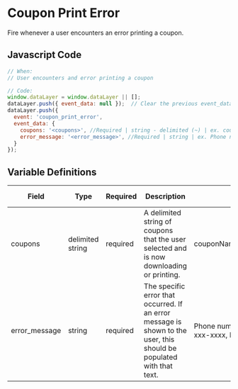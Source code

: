 # Coupon Print Error

Fire whenever a user encounters an error printing a coupon. 

## Javascript Code
```js
// When:
// User encounters and error printing a coupon

// Code:
window.dataLayer = window.dataLayer || [];
dataLayer.push({ event_data: null });  // Clear the previous event_data object.
dataLayer.push({
  event: 'coupon_print_error',
  event_data: {
    coupons: '<coupons>', //Required | string - delimited (~) | ex. couponName1~couponName2~couponName3	
    error_message: '<error_message>', //Required | string | ex. Phone number should follow the format (xxx) xxx-xxxx, Must be a valid email address	
  }
});
```

## Variable Definitions

|Field|Type|Required|Description|Example|Pattern|Min Length|Max Length|Minimum|Maximum|Multiple Of|
| --- | --- | --- | --- | --- | --- | --- | --- | --- | --- | --- |
|coupons|delimited string|required|A delimited string of coupons that the user selected and is now downloading or printing.|couponName1\~couponName2\~couponName3|
|error_message|string|required|The specific error that occurred. If an error message is shown to the user, this should be populated with that text.|Phone number should follow the format (xxx) xxx-xxxx, Must be a valid email address|
